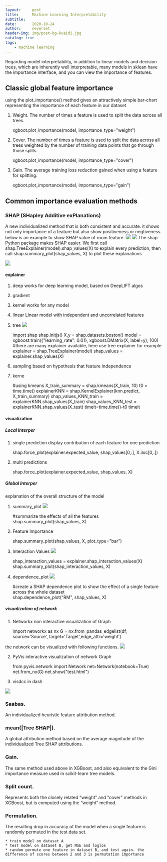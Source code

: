 ```yaml
---
layout:     post
title:      Machine Learning Interpretability
subtitle:   
date:       2020-10-24
author:     neverset
header-img: img/post-bg-kuaidi.jpg
catalog: true
tags:
    - machine learning
---
```


Regarding model interpretability, in addition to linear models and decision trees, which are inherently well interpretable, many models in sklean have the importance interface, and you can view the importance of features.

## Classic global feature importance
using the plot_importance() method gives an attractively simple bar-chart representing the importance of each feature in our dataset
1. Weight. The number of times a feature is used to split the data across all trees.

    xgboot.plot_importance(model, importance_type="weight")

2. Cover. The number of times a feature is used to split the data across all trees weighted by the number of training data points that go through those splits.

    xgboot.plot_importance(model, importance_type="cover")

3. Gain. The average training loss reduction gained when using a feature for splitting.

    xgboot.plot_importance(model, importance_type="gain")

## Common importance evaluation methods

### SHAP (SHapley Additive exPlanations)
A new individualized method that is both consistent and accurate. it shows not only importance of a feature but also show positiveness or negtiveness.
below is an example to show SHAP value of room feature.
![](https://raw.githubusercontent.com/neverset123/cloudimg/master/Img20210302224136.png)
![](https://raw.githubusercontent.com/neverset123/cloudimg/master/Img20210302224221.png)
The shap Python package makes SHAP easier. We first call shap.TreeExplainer(model).shap_values(X) to explain every prediction, then call shap.summary_plot(shap_values, X) to plot these explanations

![](https://raw.githubusercontent.com/neverset123/cloudimg/master/Img20201024232814.png)
#### explainer
1. deep
works for deep learning model, based on DeepLIFT algos
2. gradient

3. kernel
works for any model

4. linear
Linear model with independent and uncorrelated features

5. tree
![](https://raw.githubusercontent.com/neverset123/cloudimg/master/Img20210302225711.png)

    import shap
    shap.initjs()
    X,y = shap.datasets.boston()
    model = xgboost.train({"learning_rate": 0.01}, xgboost.DMatrix(X, label=y), 100)
    #there are many explainer available, here use tree explainer for example
    explainer = shap.TreeExplainer(model)
    shap_values = explainer.shap_values(X)

6. sampling
based on hypothesis that feature independence

7. kerne

    #using kmeans
    X_train_summary = shap.kmeans(X_train, 10)
    t0 = time.time()
    explainerKNN = shap.KernelExplainer(knn.predict, X_train_summary)
    shap_values_KNN_train = explainerKNN.shap_values(X_train)
    shap_values_KNN_test = explainerKNN.shap_values(X_test)
    timeit=time.time()-t0
    timeit

#### visualization

##### Local Interper
1. single prediction
display contribution of each feature for one prediction

    shap.force_plot(explainer.expected_value, shap_values[0,:], X.iloc[0,:])

2. multi predictions

    shap.force_plot(explainer.expected_value, shap_values, X)

##### Global Interper
explanation of the overall structure of the model

1. summary_plot
![](https://raw.githubusercontent.com/neverset123/cloudimg/master/Img20201024232517.png)

    #summarize the effects of all the features
    shap.summary_plot(shap_values, X)

2. Feature Importance

    shap.summary_plot(shap_values, X, plot_type="bar")

3. Interaction Values
![](https://raw.githubusercontent.com/neverset123/cloudimg/master/Img20201024235048.png)

    shap_interaction_values = explainer.shap_interaction_values(X)
    shap.summary_plot(shap_interaction_values, X)

4. dependence_plot
![](https://raw.githubusercontent.com/neverset123/cloudimg/master/Img20201024235212.png)

    #create a SHAP dependence plot to show the effect of a single feature across the whole dataset  
    shap.dependence_plot("RM", shap_values, X)
##### visualization of network
1. Networkx
non interactive visualization of Graph

    import networkx as nx
    G = nx.from_pandas_edgelist(df, source='Source', target='Target',edge_attr='weight')

the network can be visualized with following functions.
![](https://raw.githubusercontent.com/neverset123/cloudimg/master/Img20210223010521.png)

2. PyVis
interactive visualization of network Graph

    from pyvis.network import Network
    net=Network(notebook=True)
    net.from_nx(G)
    net.show("test.html")

3. visdcc in dash

![](https://raw.githubusercontent.com/neverset123/cloudimg/master/Img20210223011132.png)


### Saabas. 
An individualized heuristic feature attribution method.
### mean(|Tree SHAP|). 
A global attribution method based on the average magnitude of the individualized Tree SHAP attributions.
### Gain. 
The same method used above in XGBoost, and also equivalent to the Gini importance measure used in scikit-learn tree models.
### Split count. 
Represents both the closely related “weight” and “cover” methods in XGBoost, but is computed using the “weight” method.
### Permutation. 
The resulting drop in accuracy of the model when a single feature is randomly permuted in the test data set.

    * train model on dataset A
    * test model on dataset B, get MSE and loglos
    * random permute one feature in dataset B, and test again. the difference of scores between 2 and 3 is permutation importance


